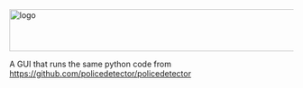 <img width="640" height="75" alt="logo" src="https://github.com/user-attachments/assets/03758785-99ae-451b-a771-a7725153ac94" />


A GUI that runs the same python code from https://github.com/policedetector/policedetector  
